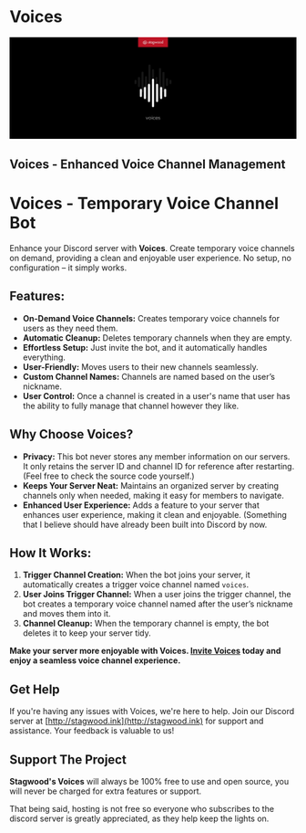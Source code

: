 # Voices
![Voices](brand_banner.png)
## Voices - Enhanced Voice Channel Management
# Voices - Temporary Voice Channel Bot

Enhance your Discord server with **Voices**. Create temporary voice channels on demand, providing a clean and enjoyable user experience. No setup, no configuration – it simply works.

## Features:

- **On-Demand Voice Channels:** Creates temporary voice channels for users as they need them.
- **Automatic Cleanup:** Deletes temporary channels when they are empty.
- **Effortless Setup:** Just invite the bot, and it automatically handles everything.
- **User-Friendly:** Moves users to their new channels seamlessly.
- **Custom Channel Names:** Channels are named based on the user’s nickname.
- **User Control:** Once a channel is created in a user's name that user has the ability to fully manage that channel however they like.

## Why Choose Voices?

- **Privacy:** This bot never stores any member information on our servers. It only retains the server ID and channel ID for reference after restarting. (Feel free to check the source code yourself.)
- **Keeps Your Server Neat:** Maintains an organized server by creating channels only when needed, making it easy for members to navigate.
- **Enhanced User Experience:** Adds a feature to your server that enhances user experience, making it clean and enjoyable.
  (Something that I believe should have already been built into Discord by now.

## How It Works:

1. **Trigger Channel Creation:** When the bot joins your server, it automatically creates a trigger voice channel named `voices`.
2. **User Joins Trigger Channel:** When a user joins the trigger channel, the bot creates a temporary voice channel named after the user’s nickname and moves them into it.
4. **Channel Cleanup:** When the temporary channel is empty, the bot deletes it to keep your server tidy.

**Make your server more enjoyable with Voices. [Invite Voices](https://discord.com/oauth2/authorize?client_id=1263237947461996605&permissions=8&integration_type=0&scope=bot) today and enjoy a seamless voice channel experience.**


## Get Help
If you're having any issues with Voices, we're here to help. Join our Discord server at [http://stagwood.ink](http://stagwood.ink) for support and assistance. Your feedback is valuable to us!

## Support The Project
**Stagwood's Voices** will always be 100% free to use and open source, you will never be charged for extra features or support. 

That being said, hosting is not free so everyone who subscribes to the discord server is greatly appreciated, as they help keep the lights on.
